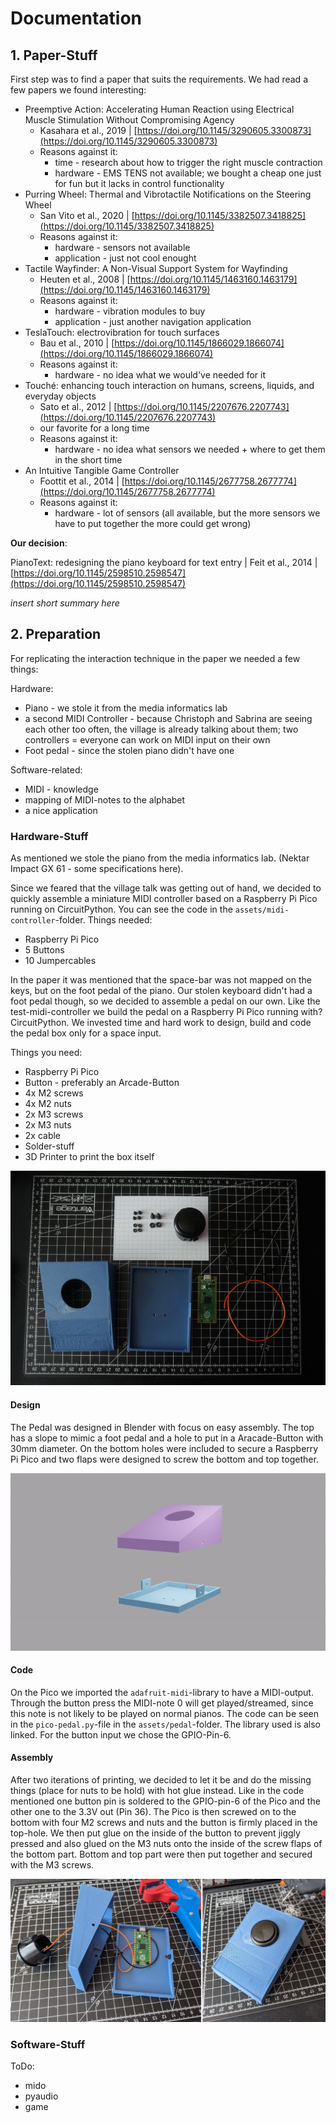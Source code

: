 # Documentation

## 1. Paper-Stuff

First step was to find a paper that suits the requirements. We had read a few papers we found interesting:

* Preemptive Action: Accelerating Human Reaction using Electrical Muscle Stimulation Without Compromising Agency
  * Kasahara et al., 2019 | [https://doi.org/10.1145/3290605.3300873](https://doi.org/10.1145/3290605.3300873)
  * Reasons against it:
    * time - research about how to trigger the right muscle contraction
    * hardware - EMS TENS not available; we bought a cheap one just for fun but it lacks in control functionality
* Purring Wheel: Thermal and Vibrotactile Notifications on the Steering Wheel
  * San Vito et al., 2020 | [https://doi.org/10.1145/3382507.3418825](https://doi.org/10.1145/3382507.3418825)
  * Reasons against it:
    * hardware - sensors not available
    * application - just not cool enought
* Tactile Wayfinder: A Non-Visual Support System for Wayfinding
  * Heuten et al., 2008 | [https://doi.org/10.1145/1463160.1463179](https://doi.org/10.1145/1463160.1463179)
  * Reasons against it:
    * hardware - vibration modules to buy
    * application - just another navigation application
* TeslaTouch: electrovibration for touch surfaces
  * Bau et al., 2010 | [https://doi.org/10.1145/1866029.1866074](https://doi.org/10.1145/1866029.1866074)
  * Reasons against it:
    * hardware - no idea what we would've needed for it
* Touché: enhancing touch interaction on humans, screens, liquids, and everyday objects
  * Sato et al., 2012 | [https://doi.org/10.1145/2207676.2207743](https://doi.org/10.1145/2207676.2207743)
  * our favorite for a long time
  * Reasons against it:
    * hardware - no idea what sensors we needed + where to get them in the short time
* An Intuitive Tangible Game Controller
  * Foottit et al., 2014 | [https://doi.org/10.1145/2677758.2677774](https://doi.org/10.1145/2677758.2677774)
  * Reasons against it:
    * hardware - lot of sensors (all available, but the more sensors we have to put together the more could get wrong)

**Our decision**:

PianoText: redesigning the piano keyboard for text entry | Feit et al., 2014 | [https://doi.org/10.1145/2598510.2598547](https://doi.org/10.1145/2598510.2598547)

*insert short summary here*

## 2. Preparation

For replicating the interaction technique in the paper we needed a few things:

Hardware:

* Piano - we stole it from the media informatics lab
* a second MIDI Controller - because Christoph and Sabrina are seeing each other too often, the village is already talking about them; two controllers = everyone can work on MIDI input on their own
* Foot pedal - since the stolen piano didn't have one

Software-related:

* MIDI - knowledge
* mapping of MIDI-notes to the alphabet
* a nice application

### Hardware-Stuff

As mentioned we stole the piano from the media informatics lab. (Nektar Impact GX 61 - some specifications here).

Since we feared that the village talk was getting out of hand, we decided to quickly assemble a miniature MIDI controller based on a Raspberry Pi Pico running on CircuitPython. You can see the code in the `assets/midi-controller`-folder. Things needed:

* Raspberry Pi Pico
* 5 Buttons
* 10 Jumpercables

In the paper it was mentioned that the space-bar was not mapped on the keys, but on the foot pedal of the piano. Our stolen keyboard didn't had a foot pedal though, so we decided to assemble a pedal on our own. Like the test-midi-controller we build the pedal on a Raspberry Pi Pico running with? CircuitPython. We invested time and hard work to design, build and code the pedal box only for a space input.

Things you need:

* Raspberry Pi Pico
* Button - preferably an Arcade-Button
* 4x M2 screws
* 4x M2 nuts
* 2x M3 screws
* 2x M3 nuts
* 2x cable
* Solder-stuff
* 3D Printer to print the box itself

![parts](./assets/docu/pedal_parts.jpg)

#### Design

The Pedal was designed in Blender with focus on easy assembly. The top has a slope to mimic a foot pedal and a hole to put in a Aracade-Button with 30mm diameter. On the bottom holes were included to secure a Raspberry Pi Pico and two flaps were designed to screw the bottom and top together.

![blender design](./assets/docu/pedal_blender.gif)

#### Code

On the Pico we imported the `adafruit-midi`-library to have a MIDI-output. Through the button press the MIDI-note 0 will get played/streamed, since this note is not likely to be played on normal pianos. The code can be seen in the `pico-pedal.py`-file in the `assets/pedal`-folder. The library used is also linked. For the button input we chose the GPIO-Pin-6.

#### Assembly

After two iterations of printing, we decided to let it be and do the missing things (place for nuts to be hold) with hot glue instead. Like in the code mentioned one button pin is soldered to the GPIO-pin-6 of the Pico and the other one to the 3.3V out (Pin 36). The Pico is then screwed on to the bottom with four M2 screws and nuts and the button is firmly placed in the top-hole. We then put glue on the inside of the button to prevent jiggly pressed and also glued on the M3 nuts onto the inside of the screw flaps of the bottom part. Bottom and top part were then put together and secured with the M3 screws.

![assembly](./assets/docu/assembly.jpg)

### Software-Stuff

ToDo:

- mido
- pyaudio
- game
